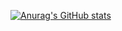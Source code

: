 [![Anurag's GitHub stats](https://github-readme-stats.vercel.app/api?username=brnrj&show_icons=true&theme=radical)](https://github.com/anuraghazra/github-readme-stats)